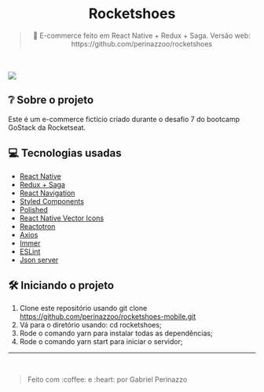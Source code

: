 <h1 align="center">
Rocketshoes
</h1>
<blockquote align="center">
👟 E-commerce feito em React Native + Redux + Saga. Versão web: https://github.com/perinazzoo/rocketshoes
</blockquote>
<br/>
<br/>
<img src="./.github/rocketshoes.png" />

## :grey_question: Sobre o projeto

Este é um e-commerce fictício criado durante o desafio 7 do bootcamp GoStack da Rocketseat.

## :computer: Tecnologias usadas

* <a target="_blank" href="https://reactnative.dev/">React Native</a>
* <a target="_blank" href="https://redux.js.org/">Redux + Saga</a>
* <a target="_blank" href="https://reactnavigation.org/">React Navigation</a>
* <a target="_blank" href="https://styled-components.com/">Styled Components</a>
* <a target="_blank" href="https://github.com/styled-components/polished">Polished</a>
* <a target="_blank" href="https://github.com/oblador/react-native-vector-icons">React Native Vector Icons</a>
* <a target="_blank" href="https://github.com/infinitered/reactotron">Reactotron</a>
* <a target="_blank" href="https://github.com/axios/axios">Axios</a>
* <a target="_blank" href="https://github.com/immerjs/immer">Immer</a>
* <a target="_blank" href="https://github.com/eslint/eslint">ESLint</a>
* <a target="_blank" href="https://github.com/typicode/json-server">Json server</a>

## :hammer_and_wrench: Iniciando o projeto

1. Clone este repositório usando git clone https://github.com/perinazzoo/rocketshoes-mobile.git
2. Vá para o diretório usando: cd rocketshoes;
3. Rode o comando yarn para instalar todas as dependências;
4. Rode o comando yarn start para iniciar o servidor;
<hr/>
<br/>
<blockquote>Feito com :coffee: e :heart: por Gabriel Perinazzo</blockquote>
